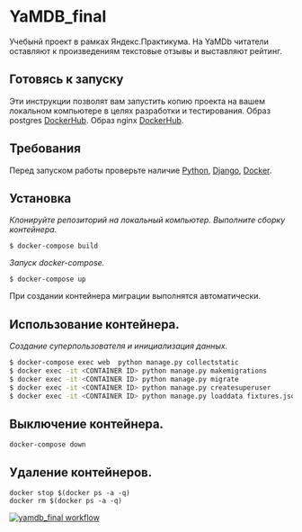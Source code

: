 # YaMDB_final

Учебынй проект в рамках Яндекс.Практикума.
На YaMDb читатели оставляют к произведениям текстовые отзывы и выставляют рейтинг.

## Готовясь к запуску

Эти инструкции позволят вам запустить копию проекта на вашем локальном компьютере в целях разработки и тестирования.
Образ postgres [DockerHub](https://hub.docker.com/_/postgres).
Образ nginx [DockerHub](https://hub.docker.com/_/nginx).

## Требования

Перед запуском работы проверьте наличие 
[Python](https://www.python.org/downloads/),
[Django](https://www.djangoproject.com/), 
[Docker](https://www.docker.com/).

## Установка

*Клонируйте репозиторий на локальный компьютер. 
Выполните сборку контейнера.*
```
$ docker-compose build
```

*Запуск docker-compose.*
```
$ docker-compose up
```
При создании контейнера миграции выполнятся автоматически.

## Использование контейнера.

*Создание суперпользователя и инициализация данных.*

```sh
$ docker-compose exec web  python manage.py collectstatic
$ docker exec -it <CONTAINER ID> python manage.py makemigrations
$ docker exec -it <CONTAINER ID> python manage.py migrate
$ docker exec -it <CONTAINER ID> python manage.py createsuperuser
$ docker exec -it <CONTAINER ID> python manage.py loaddata fixtures.json
```
## Выключение контейнера.
```
docker-compose down
```
## Удаление контейнеров.
```
docker stop $(docker ps -a -q)
docker rm $(docker ps -a -q)
```
[![yamdb_final workflow](https://github.com/Lis1337/yamdb_final/actions/workflows/yamdb_main.yml/badge.svg)](https://github.com/Lis1337/yamdb_final/actions/workflows/yamdb_main.yml)
